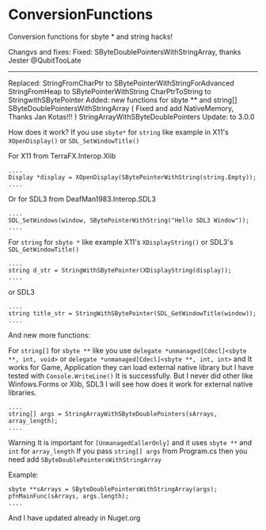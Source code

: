 # ConversionFunctions

Conversion functions for sbyte * and string hacks!

  Changvs and fixes:
  Fixed:
      SByteDoublePointersWithStringArray, thanks Jester @QubitTooLate
      
  -----------------------------------------------------
  Replaced:
      StringFromCharPtr to SBytePointerWithStringForAdvanced
      StringFromHeap to SBytePointerWithString
      CharPtrToString to StringwithSBytePointer
  Added: new functions for sbyte ** and string[]
      SByteDoublePointersWithStringArray ( Fixed and add NativeMemory, Thanks Jan Kotas!!! )
      StringArrayWithSByteDoublePointers
  Update: to 3.0.0

How does it work?
If you use `sbyte*` for `string` like example in X11's `XOpenDisplay()` or `SDL_SetWindowTitle()`

For X11 from TerraFX.Interop.Xlib
```
....
Display *display = XOpenDisplay(SBytePointerWithString(string.Empty));
....
```
Or for SDL3 from DeafMan1983.Interop.SDL3
```
....
SDL_SetWindows(window, SBytePointerWithString("Hello SDL3 Window"));
....
```

For `string` for `sbyte *` like example X11's `XDisplayString()` or SDL3's `SDL_GetWindowTitle()`
```
....
string d_str = StringWithSBytePointer(XDisplayString(display));
....
```
or SDL3
```
....
string title_str = StringWithSBytePointer(SDL_GetWindowTitle(window));
....
```

And new more functions:

For `string[]` for `sbyte **` like you use `delegate *unmanaged[Cdecl]<sbyte **, int, void>` or `delegate *unmanaged[Cdecl]<sbyte **, int, int>` and It works for Game, Application they can load external native library but I have tested with `Console.WriteLine()` It is successfully. But I never did other like Winfows.Forms or Xlib, SDL3 I will see how does it work for external native libraries.
```
....
string[] args = StringArrayWithSByteDoublePointers(sArrays, array_length);
....
```
Warning It is important for `[UnmanagedCallerOnly]` and it uses `sbyte **` and `int` for `array_length`
If you pass `string[] args` from Program.cs then you need add `SByteDoublePointersWithStringArray`

Example:
```
sbyte **sArrays = SByteDoublePointersWithStringArray(args);
pfnMainFunc(sArrays, args.length);
....
```
And I have updated already in Nuget.org
